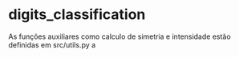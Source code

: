 # digits_classification

As funções auxiliares como calculo de simetria e intensidade estão definidas em src/utils.py a